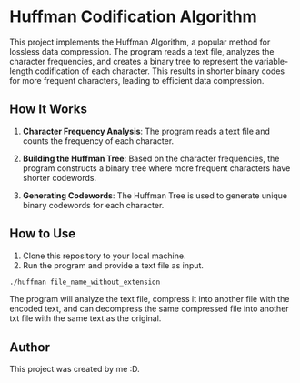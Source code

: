 # Huffman Codification Algorithm

This project implements the Huffman Algorithm, a popular method for lossless data compression. The program reads a text file, analyzes the character frequencies, and creates a binary tree to represent the variable-length codification of each character. This results in shorter binary codes for more frequent characters, leading to efficient data compression.

## How It Works

1. **Character Frequency Analysis**: The program reads a text file and counts the frequency of each character.

2. **Building the Huffman Tree**: Based on the character frequencies, the program constructs a binary tree where more frequent characters have shorter codewords.

3. **Generating Codewords**: The Huffman Tree is used to generate unique binary codewords for each character.

## How to Use

1. Clone this repository to your local machine.
2. Run the program and provide a text file as input.

```bash
./huffman file_name_without_extension
```

The program will analyze the text file, compress it into another file with the encoded text, and can decompress the same compressed file into another txt file with the same text as the original. 

## Author

This project was created by me :D.